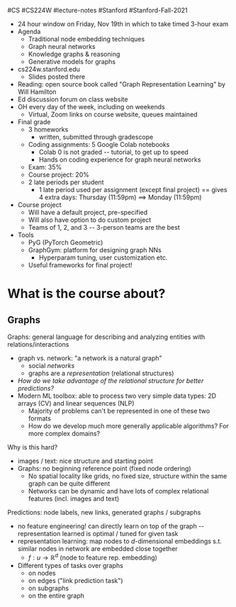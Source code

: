 #CS #CS224W #lecture-notes #Stanford #Stanford-Fall-2021 
- 24 hour window on Friday, Nov 19th in which to take timed 3-hour exam
- Agenda
	- Traditional node embedding techniques
	- Graph neural networks
	- Knowledge graphs & reasoning
	- Generative models for graphs
- cs224w.stanford.edu
	- Slides posted there
- Reading: open source book called "Graph Representation Learning" by Will Hamilton
- Ed discussion forum on class website
- OH every day of the week, including on weekends
	- Virtual, Zoom links on course website, queues maintained
- Final grade
	- 3 homeworks
		- written, submitted through gradescope
	- Coding assignments: 5 Google Colab notebooks
		- Colab 0 is not graded -- tutorial, to get up to speed
		- Hands on coding experience for graph neural networks
	- Exam: 35%
	- Course project: 20%
	- 2 late periods per student
		- 1 late period used per assignment (except final project) == gives 4 extra days: Thursday (11:59pm) ==> Monday (11:59pm)
- Course project
	- Will have a default project, pre-specified
	- Will also have option to do custom project
	- Teams of 1, 2, and 3 -- 3-person teams are the best
- Tools
	- PyG (PyTorch Geometric)
	- GraphGym: platform for designing graph NNs
		- Hyperparam tuning, user customization etc.
	- Useful frameworks for final project!

# What is the course about?
## Graphs
Graphs: general language for describing and analyzing entities with relations/interactions
- graph vs. network: "a network is a natural graph"
	- social *networks*
	- graphs are a *representation* (relational structures)
- *How do we take advantage of the relational structure for better predictions?*
- Modern ML toolbox: able to process two very simple data types: 2D arrays (CV) and linear sequences (NLP)
	- Majority of problems can't be represented in one of these two formats
	- How do we develop much more generally applicable algorithms? For more complex domains?

Why is this hard?
- images / text: nice structure and starting point
- Graphs: no beginning reference point (fixed node ordering)
	- No spatial locality like grids, no fixed size, structure within the same graph can be quite different
	- Networks can be dynamic and have lots of complex relational features (incl. images and text)

Predictions: node labels, new links, generated graphs / subgraphs
- no feature engineering! can directly learn on top of the graph -- representation learned is optimal / tuned for given task
- representation learning: map nodes to $d$-dimensional embeddings s.t. similar nodes in network are embedded close together
	- $f: u\rightarrow\mathbb{R}^d$ (node to feature rep. embedding)
- Different types of tasks over graphs
	- on nodes
	- on edges ("link prediction task")
	- on subgraphs
	- on the entire graph